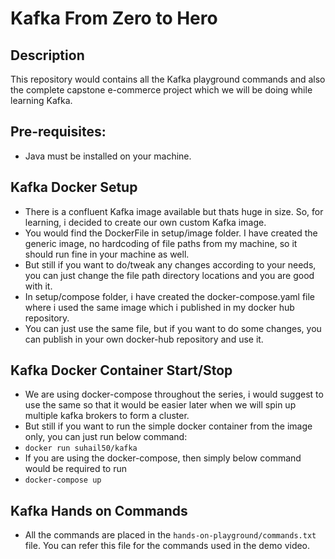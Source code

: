 # Kafka From Zero to Hero
## Description
This repository would contains all the Kafka playground commands and also the complete capstone e-commerce project which we will be doing while learning Kafka.

## Pre-requisites:
- Java must be installed on your machine.
 
## Kafka Docker Setup
- There is a confluent Kafka image available but thats huge in size. So, for learning, i decided to create our own custom Kafka image.
- You would find the DockerFile in setup/image folder. I have created the generic image, no hardcoding of file paths from my machine, so it should run fine in your machine as well.
- But still if you want to do/tweak any changes according to your needs, you can just change the file path directory locations and you are good with it.
- In setup/compose folder, i have created the docker-compose.yaml file where i used the same image which i published in my docker hub repository.
- You can just use the same file, but if you want to do some changes, you can publish in your own docker-hub repository and use it.

## Kafka Docker Container Start/Stop
- We are using docker-compose throughout the series, i would suggest to use the same so that it would be easier later when we will spin up multiple kafka brokers to form a cluster.
- But still if you want to run the simple docker container from the image only, you can just run below command:
-  ```docker run suhail50/kafka ```
- If you are using the docker-compose, then simply below command would be required to run
-  ```docker-compose up ```

## Kafka Hands on Commands
- All the commands are placed in the ```hands-on-playground/commands.txt``` file. You can refer this file for the commands used in the demo video.
  
